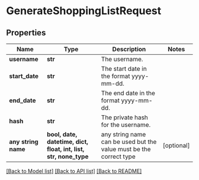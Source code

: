 # GenerateShoppingListRequest


## Properties
Name | Type | Description | Notes
------------ | ------------- | ------------- | -------------
**username** | **str** | The username. | 
**start_date** | **str** | The start date in the format yyyy-mm-dd. | 
**end_date** | **str** | The end date in the format yyyy-mm-dd. | 
**hash** | **str** | The private hash for the username. | 
**any string name** | **bool, date, datetime, dict, float, int, list, str, none_type** | any string name can be used but the value must be the correct type | [optional]

[[Back to Model list]](../README.md#documentation-for-models) [[Back to API list]](../README.md#documentation-for-api-endpoints) [[Back to README]](../README.md)


